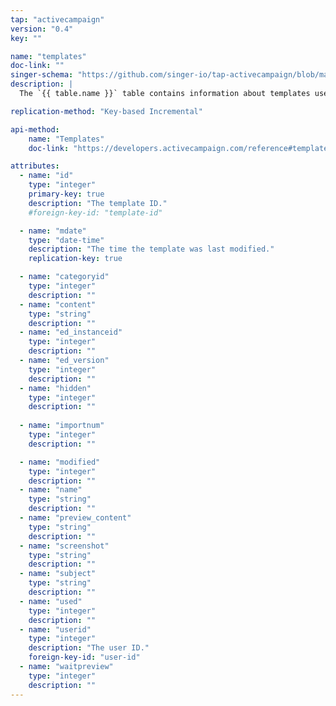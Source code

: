 ```yaml
---
tap: "activecampaign"
version: "0.4"
key: ""

name: "templates"
doc-link: ""
singer-schema: "https://github.com/singer-io/tap-activecampaign/blob/master/tap_activecampaign/schemas/templates.json"
description: |
  The `{{ table.name }}` table contains information about templates used for campaign emails in your {{ integration.display_name }} account.

replication-method: "Key-based Incremental"

api-method:
    name: "Templates"
    doc-link: "https://developers.activecampaign.com/reference#templates"

attributes:
  - name: "id"
    type: "integer"
    primary-key: true
    description: "The template ID."
    #foreign-key-id: "template-id"

  - name: "mdate"
    type: "date-time"
    description: "The time the template was last modified."
    replication-key: true

  - name: "categoryid"
    type: "integer"
    description: ""
  - name: "content"
    type: "string"
    description: ""
  - name: "ed_instanceid"
    type: "integer"
    description: ""
  - name: "ed_version"
    type: "integer"
    description: ""
  - name: "hidden"
    type: "integer"
    description: ""
  
  - name: "importnum"
    type: "integer"
    description: ""

  - name: "modified"
    type: "integer"
    description: ""
  - name: "name"
    type: "string"
    description: ""
  - name: "preview_content"
    type: "string"
    description: ""
  - name: "screenshot"
    type: "string"
    description: ""
  - name: "subject"
    type: "string"
    description: ""
  - name: "used"
    type: "integer"
    description: ""
  - name: "userid"
    type: "integer"
    description: "The user ID."
    foreign-key-id: "user-id"
  - name: "waitpreview"
    type: "integer"
    description: ""
---
```


